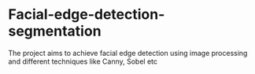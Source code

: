 # Facial-edge-detection-segmentation
The project aims to achieve facial edge detection using image processing and different techniques like Canny, Sobel etc
